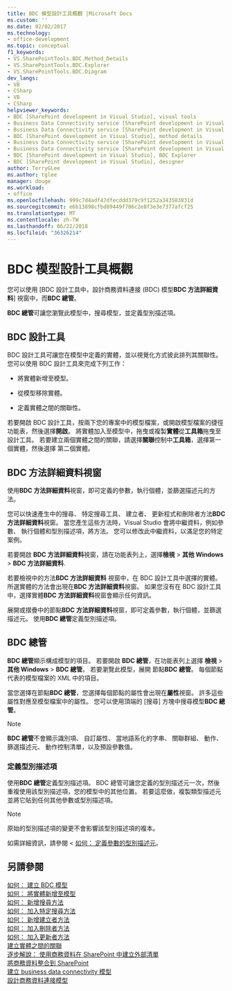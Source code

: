 ```yaml
---
title: BDC 模型設計工具概觀 |Microsoft Docs
ms.custom: ''
ms.date: 02/02/2017
ms.technology:
- office-development
ms.topic: conceptual
f1_keywords:
- VS.SharePointTools.BDC.Method_Details
- VS.SharePointTools.BDC.Explorer
- VS.SharePointTools.BDC.Diagram
dev_langs:
- VB
- CSharp
- VB
- CSharp
helpviewer_keywords:
- BDC [SharePoint development in Visual Studio], visual tools
- Business Data Connectivity service [SharePoint development in Visual Studio], visual tools
- Business Data Connectivity service [SharePoint development in Visual Studio], BDC Explorer
- BDC [SharePoint development in Visual Studio], method details
- Business Data Connectivity service [SharePoint development in Visual Studio], designer
- Business Data Connectivity service [SharePoint development in Visual Studio], method details
- BDC [SharePoint development in Visual Studio], BDC Explorer
- BDC [SharePoint development in Visual Studio], designer
author: TerryGLee
ms.author: tglee
manager: douge
ms.workload:
- office
ms.openlocfilehash: 999c7d4adf47dfecddd379c9f1252a343583831d
ms.sourcegitcommit: e6b13898cfbd89449f786c2e8f3e3e7377afcf25
ms.translationtype: MT
ms.contentlocale: zh-TW
ms.lasthandoff: 06/22/2018
ms.locfileid: "36326214"
---
```

# <a name="bdc-model-design-tools-overview"></a>BDC 模型設計工具概觀
  您可以使用 [BDC 設計工具中，設計商務資料連接 (BDC) 模型**BDC 方法詳細資料**] 視窗中，而**BDC 總管**。  
  
 **BDC 總管**可讓您瀏覽此模型中，搜尋模型，並定義型別描述項。  
  
## <a name="bdc-designer"></a>BDC 設計工具
 BDC 設計工具可讓您在模型中定義的實體，並以視覺化方式彼此排列其關聯性。 您可以使用 BDC 設計工具來完成下列工作：  
  
-   將實體新增至模型。  
  
-   從模型移除實體。  
  
-   定義實體之間的關聯性。  
  
 若要開啟 BDC 設計工具，按兩下您的專案中的模型檔案，或開啟模型檔案的捷徑功能表，然後選擇**開啟**。 將實體加入至模型中，拖曳或複製**實體**從**工具箱**拖曳至設計工具。 若要建立兩個實體之間的關聯，請選擇**關聯**控制中**工具箱**，選擇第一個實體，然後選擇 第二個實體。  
  
## <a name="bdc-method-details-window"></a>BDC 方法詳細資料視窗
 使用**BDC 方法詳細資料**視窗，即可定義的參數，執行個體，並篩選描述元的方法。  
  
 您可以快速產生中的搜尋、 特定搜尋工具、 建立者、 更新程式和刪除者方法**BDC 方法詳細資料**視窗。 當您產生這些方法時，Visual Studio 會將中繼資料，例如參數、 執行個體和型別描述項，將方法。 您可以修改此中繼資料，以滿足您的特定案例。  
  
 若要開啟  **BDC 方法詳細資料**視窗，請在功能表列上，選擇**檢視** > **其他 Windows** > **BDC 方法詳細資料**.  
  
 若要檢視中的方法**BDC 方法詳細資料** 視窗中，在 BDC 設計工具中選擇的實體。 所選實體的方法會出現在**BDC 方法詳細資料**視窗。 如果您沒有在 BDC 設計工具中，選擇實體**BDC 方法詳細資料**視窗會顯示任何資訊。  
  
 展開或摺疊中的節點**BDC 方法詳細資料**視窗，即可定義參數，執行個體，並篩選描述元。 使用**BDC 總管**定義型別描述項。  
  
## <a name="bdc-explorer"></a>BDC 總管
 **BDC 總管**顯示構成模型的項目。 若要開啟  **BDC 總管**，在功能表列上選擇 **檢視** > **其他 Windows** > **BDC 總管**。 若要瀏覽此模型，展開 節點**BDC 總管**。 每個節點代表的模型檔案的 XML 中的項目。  
  
 當您選擇在節點**BDC 總管**，您選擇每個節點的屬性會出現在**屬性**視窗。 許多這些屬性對應至模型檔案中的屬性。 您可以使用頂端的 [搜尋] 方塊中搜尋模型**BDC 總管**。  
  
> [!NOTE]  
>  **BDC 總管**不會顯示識別項、 自訂屬性、 當地語系化的字串、 關聯群組、 動作、 篩選描述元、 動作控制清單，以及預設參數值。  
  
### <a name="define-type-descriptors"></a>定義型別描述項
 使用**BDC 總管**定義型別描述項。 BDC 總管可讓您定義的型別描述元一次，然後重複使用該型別描述項，您的模型中的其他位置。 若要這麼做，複製類型描述元並將它貼到任何其他參數或型別描述項。  
  
> [!NOTE]  
>  原始的型別描述項的變更不會影響該型別描述項的複本。  
  
 如需詳細資訊，請參閱 <<c0> [ 如何： 定義參數的型別描述元](../sharepoint/how-to-define-the-type-descriptor-of-a-parameter.md)。  
  
## <a name="see-also"></a>另請參閱
 [如何： 建立 BDC 模型](../sharepoint/how-to-create-a-bdc-model.md)   
 [如何： 將實體新增至模型](../sharepoint/how-to-add-an-entity-to-a-model.md)   
 [如何： 新增搜尋方法](../sharepoint/how-to-add-a-finder-method.md)   
 [如何： 加入特定搜尋方法](../sharepoint/how-to-add-a-specific-finder-method.md)   
 [如何： 新增建立者方法](../sharepoint/how-to-add-a-creator-method.md)   
 [如何： 加入刪除者方法](../sharepoint/how-to-add-a-deleter-method.md)   
 [如何： 加入更新者方法](../sharepoint/how-to-add-an-updater-method.md)   
 [建立實體之間的關聯](../sharepoint/creating-an-association-between-entities.md)   
 [逐步解說： 使用商務資料在 SharePoint 中建立外部清單](../sharepoint/walkthrough-creating-an-external-list-in-sharepoint-by-using-business-data.md)   
 [將商務資料整合到 SharePoint](../sharepoint/integrating-business-data-into-sharepoint.md)   
 [建立 business data connectivity 模型](../sharepoint/creating-a-business-data-connectivity-model.md)   
 [設計商務資料連接模型](../sharepoint/designing-a-business-data-connectivity-model.md)  
  
 
